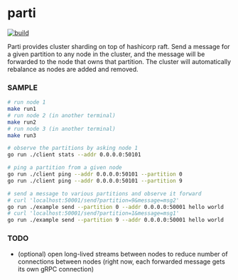 # parti

[![build](https://github.com/super-flat/parti/actions/workflows/main.yml/badge.svg)](https://github.com/super-flat/parti/actions/workflows/main.yml)

Parti provides cluster sharding on top of hashicorp raft. Send a message for a given partition to any node in the cluster, and the message will be forwarded to the node that owns that partition. The cluster will automatically rebalance as nodes are added and removed.

### SAMPLE
```sh
# run node 1
make run1
# run node 2 (in another terminal)
make run2
# run node 3 (in another terminal)
make run3

# observe the partitions by asking node 1
go run ./client stats --addr 0.0.0.0:50101

# ping a partition from a given node
go run ./client ping --addr 0.0.0.0:50101 --partition 0
go run ./client ping --addr 0.0.0.0:50101 --partition 9

# send a message to various partitions and observe it forward
# curl 'localhost:50001/send?partition=9&message=msg2'
go run ./example send --partition 0 --addr 0.0.0.0:50001 hello world
# curl 'localhost:50001/send?partition=1&message=msg1'
go run ./example send --partition 9 --addr 0.0.0.0:50001 hello world
```

### TODO
- (optional) open long-lived streams between nodes to reduce number of connections between nodes (right now, each forwarded message gets its own gRPC connection)
